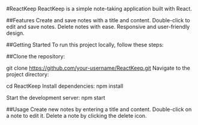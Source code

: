 #ReactKeep
ReactKeep is a simple note-taking application built with React.

##Features
Create and save notes with a title and content.
Double-click to edit and save notes.
Delete notes with ease.
Responsive and user-friendly design.

##Getting Started
To run this project locally, follow these steps:

##Clone the repository:

git clone https://github.com/your-username/ReactKeep.git
Navigate to the project directory:

cd ReactKeep
Install dependencies:
npm install

Start the development server:
npm start

##Usage
Create new notes by entering a title and content.
Double-click on a note to edit it.
Delete a note by clicking the delete icon.
